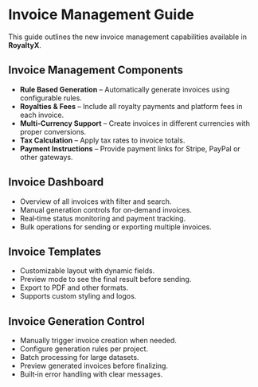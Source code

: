 # Invoice Management Guide

This guide outlines the new invoice management capabilities available in **RoyaltyX**.

## Invoice Management Components
- **Rule Based Generation** – Automatically generate invoices using configurable rules.
- **Royalties & Fees** – Include all royalty payments and platform fees in each invoice.
- **Multi‑Currency Support** – Create invoices in different currencies with proper conversions.
- **Tax Calculation** – Apply tax rates to invoice totals.
- **Payment Instructions** – Provide payment links for Stripe, PayPal or other gateways.

## Invoice Dashboard
- Overview of all invoices with filter and search.
- Manual generation controls for on‑demand invoices.
- Real‑time status monitoring and payment tracking.
- Bulk operations for sending or exporting multiple invoices.

## Invoice Templates
- Customizable layout with dynamic fields.
- Preview mode to see the final result before sending.
- Export to PDF and other formats.
- Supports custom styling and logos.

## Invoice Generation Control
- Manually trigger invoice creation when needed.
- Configure generation rules per project.
- Batch processing for large datasets.
- Preview generated invoices before finalizing.
- Built‑in error handling with clear messages.
